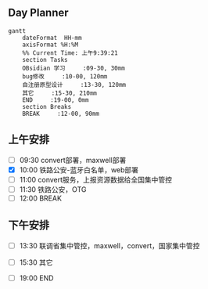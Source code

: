 ## Day Planner
```mermaid
gantt
    dateFormat  HH-mm
    axisFormat %H:%M
    %% Current Time: 上午9:39:21
    section Tasks
    OBsidian 学习     :09-30, 30mm
    bug修改     :10-00, 120mm
    自注册原型设计     :13-30, 120mm
    其它     :15-30, 210mm
    END     :19-00, 0mm
    section Breaks
    BREAK     :12-00, 90mm
```

## 上午安排
- [ ] 09:30 convert部署，maxwell部署
- [x] 10:00 铁路公安-蓝牙白名单，web部署
- [ ] 11:00  convert服务，上报资源数据给全国集中管控
- [ ] 11:30 铁路公安，OTG
- [ ] 12:00 BREAK

## 下午安排
- [ ] 13:30 联调省集中管控，maxwell，convert，国家集中管控
- [ ] 15:30 其它
- [ ] 19:00 END

